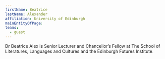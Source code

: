 ```yaml
---
firstName: Beatrice 
lastName: Alexander
affiliation: University of Edinburgh
mainEntityOfPage: 
teams:
  - guest
---
```


Dr Beatrice Alex is Senior Lecturer and Chancellor’s Fellow at The School of Literatures, Languages and Cultures and the Edinburgh Futures Institute.